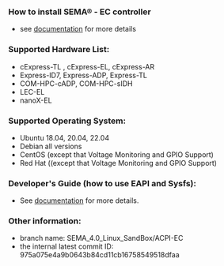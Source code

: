 
### How to install SEMA® - EC controller
* see [documentation](https://adlinktech.github.io/sema/HowToInstallonLinux.html) for more details


### Supported Hardware List:
* cExpress-TL , cExpress-EL, cExpress-AR
* Express-ID7, Express-ADP, Express-TL
* COM-HPC-cADP, COM-HPC-sIDH
* LEC-EL
* nanoX-EL

### Supported Operating System:
* Ubuntu 18.04, 20.04, 22.04
* Debian all versions
* CentOS (except that Voltage Monitoring and GPIO Support)
* Red Hat ((except that Voltage Monitoring and GPIO Support)


### Developer's Guide (how to use EAPI and Sysfs): 
* See [documentation](https://adlinktech.github.io/sema/DeveloperGuide.html) for more details.

   
### Other information:
* branch name: SEMA_4.0_Linux_SandBox/ACPI-EC
* the internal latest commit ID: 975a075e4a9b0643b84cd11cb16758549518dfaa 

